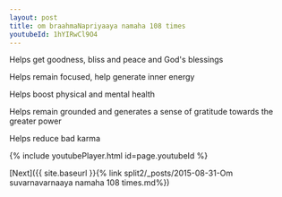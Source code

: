 ```yaml
---
layout: post
title: om braahmaNapriyaaya namaha 108 times
youtubeId: 1hYIRwCl9O4
---
```

 
 
Helps get goodness, bliss and peace and God's blessings
 
Helps remain focused, help generate inner energy 
 
Helps boost physical and mental health 
 
Helps remain grounded and generates a sense of gratitude towards the greater power 
 
Helps reduce bad karma
 
 
 
 


{% include youtubePlayer.html id=page.youtubeId %}
 
[Next]({{ site.baseurl }}{% link  split2/_posts/2015-08-31-Om suvarnavarnaaya namaha 108 times.md%})
 
